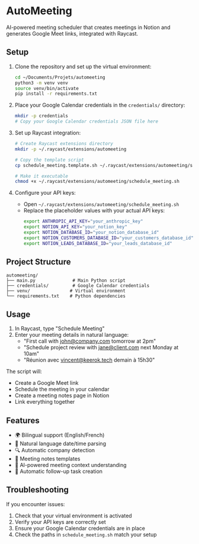 # AutoMeeting

AI-powered meeting scheduler that creates meetings in Notion and generates Google Meet links, integrated with Raycast.

## Setup

1. Clone the repository and set up the virtual environment:
   ```bash
   cd ~/Documents/Projets/automeeting
   python3 -m venv venv
   source venv/bin/activate
   pip install -r requirements.txt
   ```

2. Place your Google Calendar credentials in the `credentials/` directory:
   ```bash
   mkdir -p credentials
   # Copy your Google Calendar credentials JSON file here
   ```

3. Set up Raycast integration:
   ```bash
   # Create Raycast extensions directory
   mkdir -p ~/.raycast/extensions/automeeting
   
   # Copy the template script
   cp schedule_meeting.template.sh ~/.raycast/extensions/automeeting/schedule_meeting.sh
   
   # Make it executable
   chmod +x ~/.raycast/extensions/automeeting/schedule_meeting.sh
   ```

4. Configure your API keys:
   - Open `~/.raycast/extensions/automeeting/schedule_meeting.sh`
   - Replace the placeholder values with your actual API keys:
     ```bash
     export ANTHROPIC_API_KEY="your_anthropic_key"
     export NOTION_API_KEY="your_notion_key"
     export NOTION_DATABASE_ID="your_notion_database_id"
     export NOTION_CUSTOMERS_DATABASE_ID="your_customers_database_id"
     export NOTION_LEADS_DATABASE_ID="your_leads_database_id"
     ```

## Project Structure

```
automeeting/
├── main.py              # Main Python script
├── credentials/         # Google Calendar credentials
├── venv/               # Virtual environment
└── requirements.txt    # Python dependencies
```

## Usage

1. In Raycast, type "Schedule Meeting"
2. Enter your meeting details in natural language:
   - "First call with john@company.com tomorrow at 2pm"
   - "Schedule project review with jane@client.com next Monday at 10am"
   - "Réunion avec vincent@keerok.tech demain à 15h30"

The script will:
- Create a Google Meet link
- Schedule the meeting in your calendar
- Create a meeting notes page in Notion
- Link everything together

## Features

- 🌍 Bilingual support (English/French)
- 📅 Natural language date/time parsing
- 🔍 Automatic company detection
- 📝 Meeting notes templates
- 🤖 AI-powered meeting context understanding
- 🔄 Automatic follow-up task creation

## Troubleshooting

If you encounter issues:
1. Check that your virtual environment is activated
2. Verify your API keys are correctly set
3. Ensure your Google Calendar credentials are in place
4. Check the paths in `schedule_meeting.sh` match your setup

